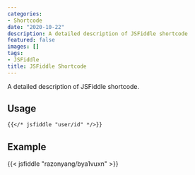 ```yaml
---
categories:
- Shortcode
date: "2020-10-22"
description: A detailed description of JSFiddle shortcode
featured: false
images: []
tags:
- JSFiddle
title: JSFiddle Shortcode
---
```


A detailed description of JSFiddle shortcode.
<!--more-->

## Usage

```markdown
{{</* jsfiddle "user/id" */>}}
```

## Example

{{< jsfiddle "razonyang/bya1vuxn" >}}
